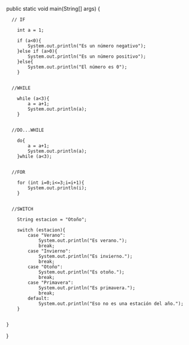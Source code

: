  public static void main(String[] args) {
        
      // IF
        
        int a = 1;
        
        if (a<0){
            System.out.println("Es un número negativo");
        }else if (a>0){
            System.out.println("Es un número positivo");
        }else{
            System.out.println("El número es 0");
        }
        
        
      //WHILE
        
        while (a<3){
            a = a+1;
            System.out.println(a);
        }
        
        
      //DO...WHILE
        
        do{
            a = a+1;
            System.out.println(a);
        }while (a<3);
        
        
      //FOR
        
        for (int i=0;i<=3;i=i+1){
            System.out.println(i);
        }
        
        
      //SWITCH
        
        String estacion = "Otoño";
        
        switch (estacion){
            case "Verano":
                System.out.println("Es verano.");
                break;
            case "Invierno":
                System.out.println("Es invierno.");
                break;
            case "Otoño":
                System.out.println("Es otoño.");
                break;
            case "Primavera":
                System.out.println("Es primavera.");
                break;
            default:
                System.out.println("Eso no es una estación del año.");
        }
        
        
    }
    

}

